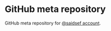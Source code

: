 # GitHub meta repository

GitHub meta repository for [@saidsef account](https://github.com/saidsef).

